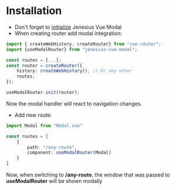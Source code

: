 # Installation

- Don't forget to [initialize](./getting-started) Jenesius Vue Modal
- When creating router add modal integration:
```ts
import { createWebHistory, createRouter} from "vue-router";
import {useModalRouter} from "jenesius-vue-modal";

const routes = [...];
const router = createRouter({
	history: createWebHistory(), // Or any other
	routes,
});

useModalRouter.init(router); 
```
Now the modal handler will react to navigation changes.
- Add new route:
```ts
import Modal from "Modal.vue"

const routes = [
    {
        path: "/any-route",
        component: useModalRouter(Modal)
    }
]
```
Now, when switching to **/any-route**, the window that was passed to
**useModalRouter** will be shown modally
